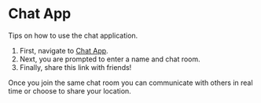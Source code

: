 # Chat App

Tips on how to use the chat application. 

1. First, navigate to [Chat App](https://guhgal.herokuapp.com/).
2. Next, you are prompted to enter a name and chat room.
3. Finally, share this link with friends!

Once you join the same chat room you can communicate with others in real time or choose to share your location.
